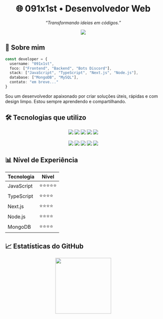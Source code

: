 

<h1 align="center">🌐 091x1st • Desenvolvedor Web</h1>

<p align="center">
  <i>“Transformando ideias em códigos.”</i>
</p>

<div align="center">
  <img src="https://skillicons.dev/icons?i=html,css,js,ts,nextjs,nodejs,mongodb,mysql,vercel,vscode" /><br/>
</div>


## 🧠 Sobre mim

```ts
const developer = {
  username: "091x1st",
  foco: ["Frontend", "Backend", "Bots Discord"],
  stack: ["JavaScript", "TypeScript", "Next.js", "Node.js"],
  database: ["MongoDB", "MySQL"],
  contato: "em breve..."
}
```

Sou um desenvolvedor apaixonado por criar soluções úteis, rápidas e com design limpo. Estou sempre aprendendo e compartilhando.


## 🛠️ Tecnologias que utilizo

<div align="center">
  <img src="https://img.shields.io/badge/HTML5-E34F26?style=for-the-badge&logo=html5&logoColor=white"/>
  <img src="https://img.shields.io/badge/CSS3-1572B6?style=for-the-badge&logo=css3&logoColor=white"/>
  <img src="https://img.shields.io/badge/JavaScript-F7DF1E?style=for-the-badge&logo=javascript&logoColor=black"/>
  <img src="https://img.shields.io/badge/TypeScript-3178C6?style=for-the-badge&logo=typescript&logoColor=white"/>
  <img src="https://img.shields.io/badge/Next.js-000000?style=for-the-badge&logo=nextdotjs&logoColor=white"/>
  <br/><br/>
  <img src="https://img.shields.io/badge/Node.js-339933?style=for-the-badge&logo=node.js&logoColor=white"/>
  <img src="https://img.shields.io/badge/MongoDB-4EA94B?style=for-the-badge&logo=mongodb&logoColor=white"/>
  <img src="https://img.shields.io/badge/MySQL-005C84?style=for-the-badge&logo=mysql&logoColor=white"/>
  <img src="https://img.shields.io/badge/Vercel-000000?style=for-the-badge&logo=vercel&logoColor=white"/>
  <img src="https://img.shields.io/badge/VSCode-0078D4?style=for-the-badge&logo=visualstudiocode&logoColor=white"/>
</div>


## 📊 Nível de Experiência

| Tecnologia | Nível      |
| ---------- | ---------- |
| JavaScript | ⭐️⭐️⭐️⭐️⭐️ |
| TypeScript | ⭐️⭐️⭐️⭐️   |
| Next.js    | ⭐️⭐️⭐️⭐️   |
| Node.js    | ⭐️⭐️⭐️⭐️   |
| MongoDB    | ⭐️⭐️⭐️⭐️   |


## 📈 Estatísticas do GitHub

<div align="center">
  <img height="180em" src="https://github-readme-stats.vercel.app/api?username=091x1st&show_icons=true&theme=radical&include_all_commits=true&count_private=true" />
</div>


